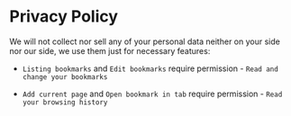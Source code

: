 # Privacy Policy

We will not collect nor sell any of your personal data neither on your side nor our side, we use them just for necessary features:

-   `Listing bookmarks` and `Edit bookmarks` require permission - `Read and change your bookmarks`

-   `Add current page` and `Open bookmark in tab` require permission - `Read your browsing history`
